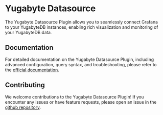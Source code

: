 # Yugabyte Datasource

The Yugabyte Datasource Plugin allows you to seamlessly connect Grafana to your YugabyteDB instances, enabling rich visualization and monitoring of your YugabyteDB data.

## Documentation
For detailed documentation on the Yugabyte Datasource Plugin, including advanced configuration, query syntax, and troubleshooting, please refer to the [official documentation](https://grafana.com/docs/plugins/grafana-yugabyte-datasource/latest/).

## Contributing
We welcome contributions to the Yugabyte Datasource Plugin! If you encounter any issues or have feature requests, please open an issue in the [github repository](https://github.com/grafana/yugabyte-datasource).
